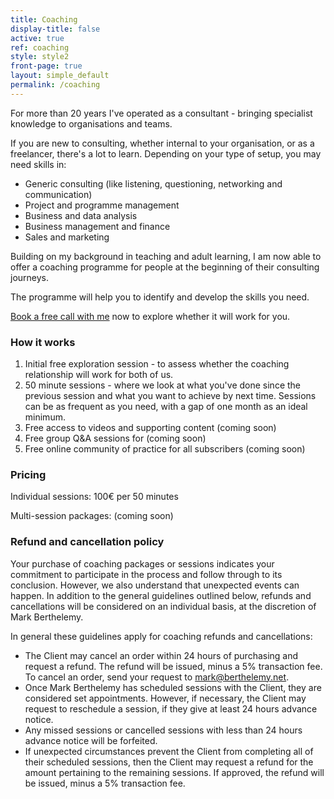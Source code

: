 ```yaml
---
title: Coaching
display-title: false
active: true
ref: coaching
style: style2
front-page: true
layout: simple_default
permalink: /coaching
---
```

For more than 20 years I've operated as a consultant - bringing specialist knowledge to organisations and teams.

If you are new to consulting, whether internal to your organisation, or as a freelancer, there's a lot to learn. Depending on your type of setup, you may need skills in:

- Generic consulting (like listening, questioning, networking and communication)
- Project and programme management
- Business and data analysis
- Business management and finance
- Sales and marketing

Building on my background in teaching and adult learning, I am now able to offer a coaching programme for people at the beginning of their consulting journeys.

The programme will help you to identify and develop the skills you need.

[Book a free call with me](https://cal.com/markberthelemy) now to explore whether it will work for you. 

### How it works

1. Initial free exploration session - to assess whether the coaching relationship will work for both of us.
2. 50 minute sessions - where we look at what you've done since the previous session and what you want to achieve by next time. Sessions can be as frequent as you need, with a gap of one month as an ideal minimum.
3. Free access to videos and supporting content (coming soon)
4. Free group Q&A sessions for (coming soon)
5. Free online community of practice for all subscribers (coming soon)

### Pricing

Individual sessions: 100€ per 50 minutes

Multi-session packages: (coming soon)

### Refund and cancellation policy

Your purchase of coaching packages or sessions indicates your commitment to participate in the process and follow through to its conclusion. However, we also understand that unexpected events can happen. In addition to the general guidelines outlined below, refunds and cancellations will be considered on an individual basis, at the discretion of Mark Berthelemy.

In general these guidelines apply for coaching refunds and cancellations: 

- The Client may cancel an order within 24 hours of purchasing and request a refund. The refund will be issued, minus a 5% transaction fee. To cancel an order, send your request to mark@berthelemy.net.
- Once Mark Berthelemy has scheduled sessions with the Client, they are considered set appointments. However, if necessary, the Client may request to reschedule a session, if they give at least 24 hours advance notice. 
- Any missed sessions or cancelled sessions with less than 24 hours advance notice will be forfeited. 
- If unexpected circumstances prevent the Client from completing all of their scheduled sessions, then the Client may request a refund for the amount pertaining to the remaining sessions. If approved, the refund will be issued, minus a 5% transaction fee.



